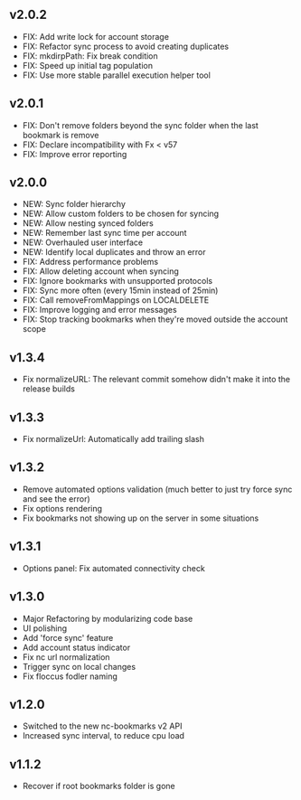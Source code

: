 ## v2.0.2
 - FIX: Add write lock for account storage
 - FIX: Refactor sync process to avoid creating duplicates
 - FIX: mkdirpPath: Fix break condition
 - FIX: Speed up initial tag population
 - FIX: Use more stable parallel execution helper tool

## v2.0.1
 - FIX: Don't remove folders beyond the sync folder when the last bookmark is remove
 - FIX: Declare incompatibility with Fx < v57
 - FIX: Improve error reporting

## v2.0.0
 - NEW: Sync folder hierarchy
 - NEW: Allow custom folders to be chosen for syncing
 - NEW: Allow nesting synced folders
 - NEW: Remember last sync time per account
 - NEW: Overhauled user interface
 - NEW: Identify local duplicates and throw an error
 - FIX: Address performance problems
 - FIX: Allow deleting account when syncing
 - FIX: Ignore bookmarks with unsupported protocols
 - FIX: Sync more often (every 15min instead of 25min)
 - FIX: Call removeFromMappings on LOCALDELETE
 - FIX: Improve logging and error messages
 - FIX: Stop tracking bookmarks when they're moved outside the account scope

## v1.3.4
 - Fix normalizeURL: The relevant commit somehow didn't make it into the release builds

## v1.3.3
 - Fix normalizeUrl: Automatically add trailing slash

## v1.3.2
 - Remove automated options validation (much better to just try force sync and see the error)
 - Fix options rendering
 - Fix bookmarks not showing up on the server in some situations

## v1.3.1
 - Options panel: Fix automated connectivity check

## v1.3.0
 - Major Refactoring by modularizing code base
 - UI polishing
 - Add 'force sync' feature
 - Add account status indicator
 - Fix nc url normalization
 - Trigger sync on local changes
 - Fix floccus fodler naming

## v1.2.0
 - Switched to the new nc-bookmarks v2 API
 - Increased sync interval, to reduce cpu load

## v1.1.2
 * Recover if root bookmarks folder is gone
